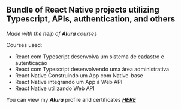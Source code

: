 ## Bundle of React Native projects utilizing Typescript, APIs, authentication, and others
*Made with the help of ***Alura*** courses*

Courses used:
  - React com Typescript desenvolva um sistema de cadastro e autenticação
  - React com Typescript desenvolvendo uma área administrativa
  - React Native Construindo um App com Native-base
  - React Native integrando um App á Web API
  - React Native utilizando Web API

You can view my ***Alura*** profile and certificates ***[HERE](https://cursos.alura.com.br/user/rafaelfelipesoares192)*** 
